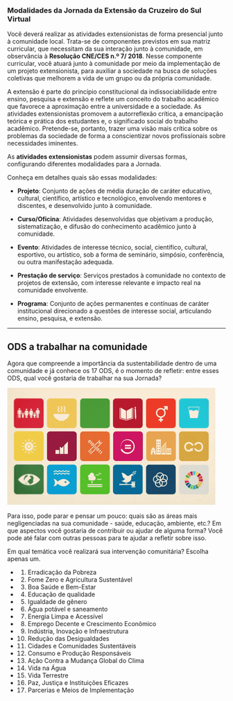 ### Modalidades da Jornada da Extensão da Cruzeiro do Sul Virtual

Você deverá realizar as atividades extensionistas de forma presencial junto à comunidade local. Trata-se de componentes previstos em sua matriz curricular, que necessitam da sua interação junto à comunidade, em observância à **Resolução CNE/CES n.º 7/ 2018**. Nesse componente curricular, você atuará junto à comunidade por meio da implementação de um projeto extensionista, para auxiliar a sociedade na busca de soluções coletivas que melhorem a vida de um grupo ou da própria comunidade.


A extensão é parte do princípio constitucional da indissociabilidade entre ensino, pesquisa e extensão e reflete um conceito do trabalho acadêmico que favorece a aproximação entre a universidade e a sociedade. As atividades extensionistas promovem a autorreflexão crítica, a emancipação teórica e prática dos estudantes e, o significado social do trabalho acadêmico. Pretende-se, portanto, trazer uma visão mais crítica sobre os problemas da sociedade de forma a conscientizar novos profissionais sobre necessidades iminentes.

As **atividades extensionistas** podem assumir diversas formas, configurando diferentes modalidades para a Jornada.

Conheça em detalhes quais são essas modalidades:

- **Projeto**: Conjunto de ações de média duração de caráter educativo, cultural, científico, artístico e tecnológico, envolvendo mentores e discentes, e desenvolvido junto à comunidade.

- **Curso/Oficina**: Atividades desenvolvidas que objetivam a produção, sistematização, e difusão do conhecimento acadêmico junto à comunidade.

- **Evento**: Atividades de interesse técnico, social, científico, cultural, esportivo, ou artístico, sob a forma de seminário, simpósio, conferência, ou outra manifestação adequada.

- **Prestação de serviço**: Serviços prestados à comunidade no contexto de projetos de extensão, com interesse relevante e impacto real na comunidade envolvente.

- **Programa**: Conjunto de ações permanentes e contínuas de caráter institucional direcionado a questões de interesse social, articulando ensino, pesquisa, e extensão.

---

## ODS a trabalhar na comunidade

Agora que compreende a importância da sustentabilidade dentro de uma comunidade e já conhece os 17 ODS, é o momento de refletir: entre esses ODS, qual você gostaria de trabalhar na sua Jornada?

![ods](ods.gif)

Para isso, pode parar e pensar um pouco: quais são as áreas mais negligenciadas na sua comunidade - saúde, educação, ambiente, etc.? Em que aspectos você gostaria de contribuir ou ajudar de alguma forma? Você pode até falar com outras pessoas para te ajudar a refletir sobre isso.

Em qual temática você realizará sua intervenção comunitária? Escolha apenas um.

- 1) Erradicação da Pobreza 
- 2) Fome Zero e Agricultura Sustentável
- 3) Boa Saúde e Bem-Estar
- 4) Educação de qualidade
- 5) Igualdade de gênero
- 6) Água potável e saneamento
- 7) Energia Limpa e Acessível
- 8) Emprego Decente e Crescimento Econômico
- 9) Indústria, Inovação e Infraestrutura
- 10) Redução das Desigualdades
- 11) Cidades e Comunidades Sustentáveis
- 12) Consumo e Produção Responsáveis
- 13) Ação Contra a Mudança Global do Clima
- 14) Vida na Água
- 15) Vida Terrestre
- 16) Paz, Justiça e Instituições Eficazes
- 17) Parcerias e Meios de Implementação




